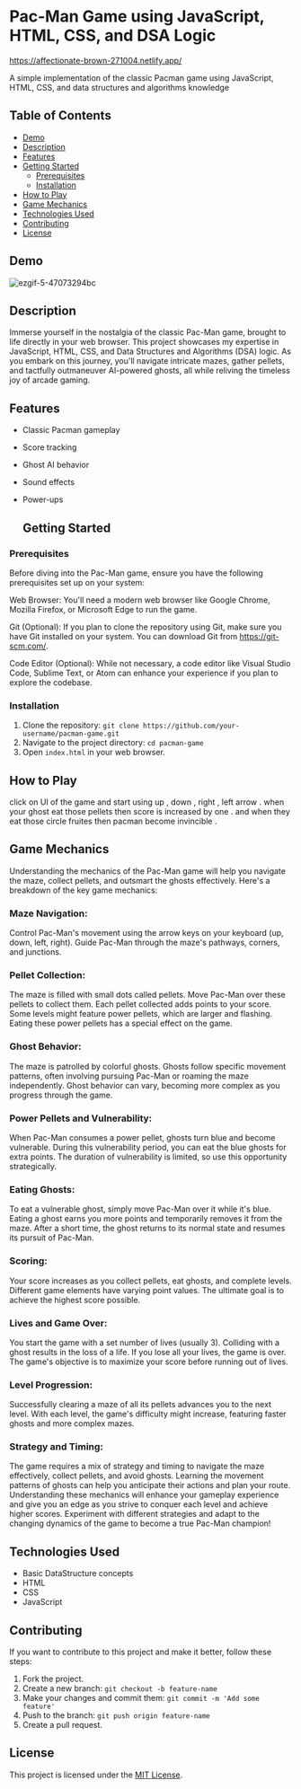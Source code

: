 # Pac-Man Game using JavaScript, HTML, CSS, and DSA Logic

https://affectionate-brown-271004.netlify.app/

A simple implementation of the classic Pacman game using JavaScript, HTML, CSS, and data structures and algorithms knowledge
## Table of Contents

- [Demo](#demo)
- [Description](#description)
- [Features](#features)
- [Getting Started](#getting-started)
  - [Prerequisites](#prerequisites)
  - [Installation](#installation)
- [How to Play](#how-to-play)
- [Game Mechanics](#game-mechanics)
- [Technologies Used](#technologies-used)
- [Contributing](#contributing)
- [License](#license)


## Demo
![ezgif-5-47073294bc](https://github.com/kushalShukla-web/PacManGame/assets/85934954/5a8f0ada-21c2-4860-8df9-2b43de944e8b)

## Description

Immerse yourself in the nostalgia of the classic Pac-Man game, brought to life directly in your web browser. This project showcases my expertise in JavaScript, HTML, CSS, and Data Structures and Algorithms (DSA) logic. As you embark on this journey, you'll navigate intricate mazes, gather pellets, and tactfully outmaneuver AI-powered ghosts, all while reliving the timeless joy of arcade gaming.

## Features

- Classic Pacman gameplay
- Score tracking
- Ghost AI behavior
- Sound effects
- Power-ups

  ## Getting Started

### Prerequisites

Before diving into the Pac-Man game, ensure you have the following prerequisites set up on your system:

Web Browser: You'll need a modern web browser like Google Chrome, Mozilla Firefox, or Microsoft Edge to run the game.

Git (Optional): If you plan to clone the repository using Git, make sure you have Git installed on your system. You can download Git from https://git-scm.com/.

Code Editor (Optional): While not necessary, a code editor like Visual Studio Code, Sublime Text, or Atom can enhance your experience if you plan to explore the codebase.

### Installation

1. Clone the repository: `git clone https://github.com/your-username/pacman-game.git`
2. Navigate to the project directory: `cd pacman-game`
3. Open `index.html` in your web browser.

## How to Play

click on UI of the game and start using up , down , right , left arrow . when your ghost eat those pellets then score is increased by one . and when they eat those circle fruites then pacman become  invincible .

## Game Mechanics
Understanding the mechanics of the Pac-Man game will help you navigate the maze, collect pellets, and outsmart the ghosts effectively. Here's a breakdown of the key game mechanics:

### Maze Navigation:

Control Pac-Man's movement using the arrow keys on your keyboard (up, down, left, right).
Guide Pac-Man through the maze's pathways, corners, and junctions.

### Pellet Collection:

The maze is filled with small dots called pellets. Move Pac-Man over these pellets to collect them.
Each pellet collected adds points to your score.
Some levels might feature power pellets, which are larger and flashing. Eating these power pellets has a special effect on the game.

### Ghost Behavior:

The maze is patrolled by colorful ghosts.
Ghosts follow specific movement patterns, often involving pursuing Pac-Man or roaming the maze independently.
Ghost behavior can vary, becoming more complex as you progress through the game.

### Power Pellets and Vulnerability:

When Pac-Man consumes a power pellet, ghosts turn blue and become vulnerable.
During this vulnerability period, you can eat the blue ghosts for extra points.
The duration of vulnerability is limited, so use this opportunity strategically.

### Eating Ghosts:

To eat a vulnerable ghost, simply move Pac-Man over it while it's blue.
Eating a ghost earns you more points and temporarily removes it from the maze.
After a short time, the ghost returns to its normal state and resumes its pursuit of Pac-Man.

### Scoring:

Your score increases as you collect pellets, eat ghosts, and complete levels.
Different game elements have varying point values.
The ultimate goal is to achieve the highest score possible.

### Lives and Game Over:

You start the game with a set number of lives (usually 3).
Colliding with a ghost results in the loss of a life.
If you lose all your lives, the game is over.
The game's objective is to maximize your score before running out of lives.

### Level Progression:

Successfully clearing a maze of all its pellets advances you to the next level.
With each level, the game's difficulty might increase, featuring faster ghosts and more complex mazes.

### Strategy and Timing:

The game requires a mix of strategy and timing to navigate the maze effectively, collect pellets, and avoid ghosts.
Learning the movement patterns of ghosts can help you anticipate their actions and plan your route.
Understanding these mechanics will enhance your gameplay experience and give you an edge as you strive to conquer each level and achieve higher scores. Experiment with different strategies and adapt to the changing dynamics of the game to become a true Pac-Man champion!

## Technologies Used

- Basic DataStructure concepts 
- HTML
- CSS
- JavaScript

## Contributing

If you want to contribute to this project and make it better, follow these steps:

1. Fork the project.
2. Create a new branch: `git checkout -b feature-name`
3. Make your changes and commit them: `git commit -m 'Add some feature'`
4. Push to the branch: `git push origin feature-name`
5. Create a pull request.

## License

This project is licensed under the [MIT License](LICENSE).


